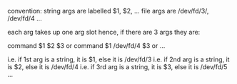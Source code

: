 convention: string args are labelled $1, $2, ...
file args are /dev/fd/3/, /dev/fd/4 ...

each arg takes up one arg slot 
hence, if there are 3 args they are:

command $1 $2 $3
or
command $1 /dev/fd/4 $3
or ...

i.e. if 1st arg is a string, it is $1, else it is /dev/fd/3
i.e. if 2nd arg is a string, it is $2, else it is /dev/fd/4
i.e. if 3rd arg is a string, it is $3, else it is /dev/fd/5
...
